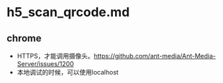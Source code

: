 # h5_scan_qrcode.md

## chrome
* HTTPS，才能调用摄像头。https://github.com/ant-media/Ant-Media-Server/issues/1200
* 本地调试的时候，可以使用localhost